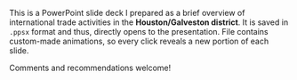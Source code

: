 This is a PowerPoint slide deck I prepared as a brief overview of international trade activities in the **Houston/Galveston district**. 
It is saved in `.ppsx` format and thus, directly opens to the presentation. File contains custom-made animations, so every click reveals
a new portion of each slide. 

Comments and recommendations welcome!
